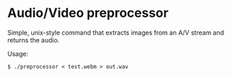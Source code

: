 Audio/Video preprocessor
========================

Simple, unix-style command that extracts images from an A/V stream and
returns the audio.

Usage:

    $ ./preprocessor < test.webm > out.wav
